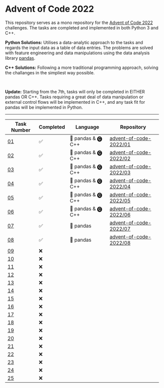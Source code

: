 # Advent of Code 2022

This repository serves as a mono repository for the [Advent of Code 2022]((https://adventofcode.com/2022)) challenges. The tasks are completed and implemented in both Python 3 and C++.

**Python Solutions:** Utilises a data-analytic approach to the tasks and regards the input data as a table of data entries. The problems are solved with feature engineering and data manipulations using the data analysis library [pandas](https://pandas.pydata.org).

**C++ Solutions:** Following a more traditional programming approach, solving the challanges in the simpliest way possible.

&nbsp;
&nbsp;

**Update:**
Starting from the 7th, tasks will only be completed in EITHER pandas OR C++. Tasks requiring a great deal of data manipulation or external control flows will be implemented in C++, and any task fit for pandas will be implemented in Python. 

---

| Task Number | Completed | Language           | Repository |
|-------------|-----------|--------------------|------------|
| [01](https://adventofcode.com/2022/day/1) | ✅ | 🐼 pandas & 🅒 C++ | [advent-of-code-2022/01](https://github.com/n0rrman/advent-of-code-2022/tree/main/01) |
| [02](https://adventofcode.com/2022/day/2) | ✅ | 🐼 pandas & 🅒 C++ | [advent-of-code-2022/02](https://github.com/n0rrman/advent-of-code-2022/tree/main/02) |
| [03](https://adventofcode.com/2022/day/3) | ✅ | 🐼 pandas & 🅒 C++ | [advent-of-code-2022/03](https://github.com/n0rrman/advent-of-code-2022/tree/main/03) |
| [04](https://adventofcode.com/2022/day/4) | ✅ | 🐼 pandas & 🅒 C++ | [advent-of-code-2022/04](https://github.com/n0rrman/advent-of-code-2022/tree/main/04) |
| [05](https://adventofcode.com/2022/day/5) | ✅ | 🐼 pandas & 🅒 C++ | [advent-of-code-2022/05](https://github.com/n0rrman/advent-of-code-2022/tree/main/05) |
| [06](https://adventofcode.com/2022/day/6) | ✅ | 🐼 pandas & 🅒 C++ | [advent-of-code-2022/06](https://github.com/n0rrman/advent-of-code-2022/tree/main/06) |
| [07](https://adventofcode.com/2022/day/7) | ✅ | 🐼 pandas          | [advent-of-code-2022/07](https://github.com/n0rrman/advent-of-code-2022/tree/main/07) |
| [08](https://adventofcode.com/2022/day/8) | ✅ | 🐼 pandas          | [advent-of-code-2022/08](https://github.com/n0rrman/advent-of-code-2022/tree/main/08) |
| [09](https://adventofcode.com/2022/day/9) | ❌ |                   |  |
| [10](https://adventofcode.com/2022/day/10) | ❌ |                   |  |
| [11](https://adventofcode.com/2022/day/11) | ❌ |                   |  |
| [12](https://adventofcode.com/2022/day/12) | ❌ |                   |  |
| [13](https://adventofcode.com/2022/day/13) | ❌ |                   |  |
| [14](https://adventofcode.com/2022/day/14) | ❌ |                   |  |
| [15](https://adventofcode.com/2022/day/15) | ❌ |                   |  |
| [16](https://adventofcode.com/2022/day/16) | ❌ |                   |  |
| [17](https://adventofcode.com/2022/day/17) | ❌ |                   |  |
| [18](https://adventofcode.com/2022/day/18) | ❌ |                   |  |
| [19](https://adventofcode.com/2022/day/19) | ❌ |                   |  |
| [20](https://adventofcode.com/2022/day/20) | ❌ |                   |  |
| [21](https://adventofcode.com/2022/day/21) | ❌ |                   |  |
| [22](https://adventofcode.com/2022/day/22) | ❌ |                   |  |
| [23](https://adventofcode.com/2022/day/23) | ❌ |                   |  |
| [24](https://adventofcode.com/2022/day/24) | ❌ |                   |  |
| [25](https://adventofcode.com/2022/day/25) | ❌ |                   |  |
